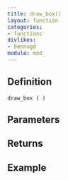```yaml
---
title: draw_box()
layout: function
categories:
- functions
divlikes:
- bennugd
module: mod_
---
```


## Definition

    draw_box ( )

## Parameters

## Returns

## Example
